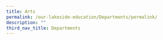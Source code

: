 ```yaml
---
title: Arts
permalink: /our-lakeside-education/Departments/permalink/
description: ""
third_nav_title: Departments
---
```

